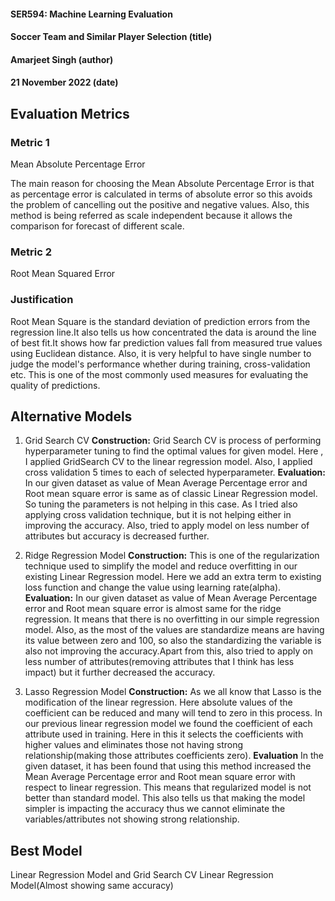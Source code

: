 #### SER594: Machine Learning Evaluation
#### Soccer Team and Similar Player Selection (title)
#### Amarjeet Singh (author)
#### 21 November 2022 (date)

## Evaluation Metrics
### Metric 1
Mean Absolute Percentage Error

The main reason for choosing the Mean Absolute Percentage Error is that as percentage
error is calculated in terms of absolute error so this avoids the problem of cancelling
out the positive and negative values. Also, this method is being referred as scale
independent because it allows the comparison for forecast of different scale.

### Metric 2
Root Mean Squared Error

### Justification
Root Mean Square is the standard deviation of prediction errors from the regression
line.It also tells us how concentrated the data is around the line of best fit.It
shows how far prediction values fall from measured true values using Euclidean 
distance. Also, it is very helpful to have single number to judge the model's 
performance whether during training, cross-validation etc. This is one of the most 
commonly used measures for evaluating the quality of predictions. 


## Alternative Models
1. Grid Search CV
**Construction:** 
Grid Search CV is process of performing hyperparameter tuning to find the optimal
values for given model. Here , I applied GridSearch CV to the linear regression 
model. Also, I applied cross validation 5 times to each of  selected hyperparameter.
**Evaluation:** 
In our given dataset as value of Mean Average Percentage error and Root mean square error 
is same as of classic Linear Regression model. So tuning the parameters is not helping in 
this case. As I tried also applying cross validation technique, but it is not helping 
either in improving the accuracy. Also, tried to apply model on less number of attributes
but accuracy is decreased further.

2. Ridge Regression Model 
**Construction:** 
This is one of the regularization technique used to simplify the model and reduce
overfitting in our existing Linear Regression model. Here we add an extra term to 
existing loss function and change the value using learning rate(alpha).
**Evaluation:** 
In our given dataset as value of Mean Average Percentage error and Root mean square error 
is almost same for the ridge regression. It means that there is no overfitting in our simple
regression model. Also, as the most of the values are standardize means are having its value
between zero and 100, so also the standardizing the variable is also not improving the
accuracy.Apart from this, also tried to apply on less number of attributes(removing attributes
that I think has less impact) but it further decreased the accuracy.

3. Lasso Regression Model 
**Construction:** 
As we all know that Lasso is the modification of the linear regression. Here absolute
values of the coefficient can be reduced and many will tend to zero in this process. 
In our previous linear regression model we found the coefficient of each attribute
used in training. Here in this it selects the coefficients with higher values and 
eliminates those not having strong relationship(making those attributes coefficients zero).
**Evaluation**
In the given dataset, it has been found that using this method increased the Mean
Average Percentage error and Root mean square error with respect to linear regression.
This means that regularized model is not better than standard model.
This also tells us that making the model simpler is impacting the accuracy thus
we cannot eliminate the variables/attributes not showing strong relationship.

## Best Model
Linear Regression Model and Grid Search CV Linear Regression Model(Almost showing same accuracy)
